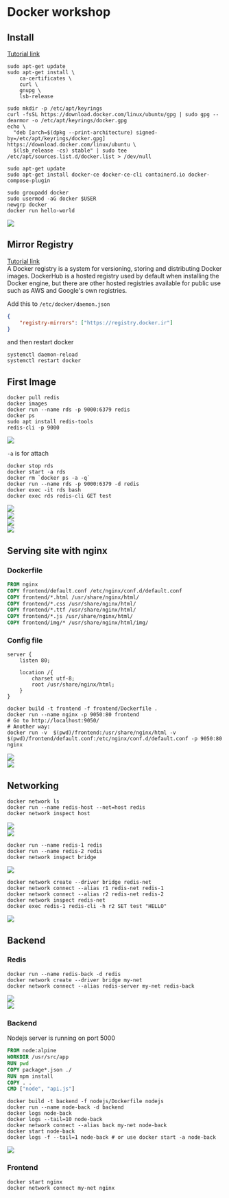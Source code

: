 # Docker workshop


## Install
[Tutorial link](https://docs.docker.com/engine/install/)  

```shell
sudo apt-get update
sudo apt-get install \
    ca-certificates \
    curl \
    gnupg \
    lsb-release

sudo mkdir -p /etc/apt/keyrings
curl -fsSL https://download.docker.com/linux/ubuntu/gpg | sudo gpg --dearmor -o /etc/apt/keyrings/docker.gpg
echo \
  "deb [arch=$(dpkg --print-architecture) signed-by=/etc/apt/keyrings/docker.gpg] https://download.docker.com/linux/ubuntu \
  $(lsb_release -cs) stable" | sudo tee /etc/apt/sources.list.d/docker.list > /dev/null

sudo apt-get update
sudo apt-get install docker-ce docker-ce-cli containerd.io docker-compose-plugin

sudo groupadd docker
sudo usermod -aG docker $USER
newgrp docker
docker run hello-world
```
![](assets/1.png)  

## Mirror Registry
[Tutorial link](https://docker.ir/)  
A Docker registry is a system for versioning, storing and distributing Docker images. DockerHub is a hosted registry used by default when installing the Docker engine, but there are other hosted registries available for public use such as AWS and Google's own registries.

Add this to `/etc/docker/daemon.json`

```json
{
    "registry-mirrors": ["https://registry.docker.ir"]
}
```

and then restart docker
```shell
systemctl daemon-reload
systemctl restart docker
```


## First Image

```shell
docker pull redis
docker images
docker run --name rds -p 9000:6379 redis
docker ps
sudo apt install redis-tools
redis-cli -p 9000
```
![](assets/2.png)  


`-a` is for attach
```shell
docker stop rds
docker start -a rds
docker rm `docker ps -a -q`
docker run --name rds -p 9000:6379 -d redis
docker exec -it rds bash
docker exec rds redis-cli GET test
```
![](assets/3.png)  
![](assets/4.png)  
![](assets/5.png)  
![](assets/6.png)  

## Serving site with nginx
### Dockerfile
```dockerfile
FROM nginx
COPY frontend/default.conf /etc/nginx/conf.d/default.conf
COPY frontend/*.html /usr/share/nginx/html/
COPY frontend/*.css /usr/share/nginx/html/
COPY frontend/*.ttf /usr/share/nginx/html/
COPY frontend/*.js /usr/share/nginx/html/
COPY frontend/img/* /usr/share/nginx/html/img/
```

### Config file
```
server {
    listen 80;

    location /{
        charset utf-8;
        root /usr/share/nginx/html;
    }
}
```

```shell
docker build -t frontend -f frontend/Dockerfile .
docker run --name nginx -p 9050:80 frontend
# Go to http://localhost:9050/
# Another way:
docker run -v  $(pwd)/frontend:/usr/share/nginx/html -v $(pwd)/frontend/default.conf:/etc/nginx/conf.d/default.conf -p 9050:80 nginx
``` 
![](assets/7.png)  
![](assets/8.png)  


## Networking
```shell
docker network ls
docker run --name redis-host --net=host redis
docker network inspect host
```
![](assets/11.png)  
![](assets/9.png)  

```shell
docker run --name redis-1 redis
docker run --name redis-2 redis
docker network inspect bridge
```
![](assets/10.png)  

```shell
docker network create --driver bridge redis-net
docker network connect --alias r1 redis-net redis-1
docker network connect --alias r2 redis-net redis-2
docker network inspect redis-net
docker exec redis-1 redis-cli -h r2 SET test "HELLO"
```
![](assets/12.png)  


## Backend


### Redis
```shell
docker run --name redis-back -d redis 
docker network create --driver bridge my-net
docker network connect --alias redis-server my-net redis-back
```

![](assets/13.png)  
![](assets/14.png)  

### Backend

Nodejs server is running on port 5000

```dockerfile
FROM node:alpine
WORKDIR /usr/src/app
RUN pwd
COPY package*.json ./
RUN npm install
COPY . .
CMD ["node", "api.js"]
```

```shell
docker build -t backend -f nodejs/Dockerfile nodejs
docker run --name node-back -d backend
docker logs node-back
docker logs --tail=10 node-back
docker network connect --alias back my-net node-back
docker start node-back
docker logs -f --tail=1 node-back # or use docker start -a node-back
```
![](assets/15.png)  

### Frontend

```shell
docker start nginx
docker network connect my-net nginx
```
